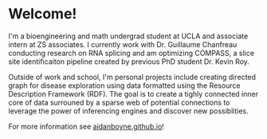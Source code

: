 Welcome!
===

I'm a bioengineering and math undergrad student at UCLA and associate intern at ZS associates. I currently work with Dr. Guillaume Chanfreau conducting research on RNA splicing and am optimizing COMPASS, a slice site identificaiton pipeline created by previous PhD student Dr. Kevin Roy.

Outside of work and school, I'm personal projects include creating directed graph for disease exploration using data formatted using the Resource Description Framework (RDF). The goal is to create a tighly connected inner core of data surrouned by a sparse web of potential connections to leverage the power of inferencing engines and discover new possiblities.

For more information see [aidanboyne.github.io](https://aidanboyne.github.io)!

